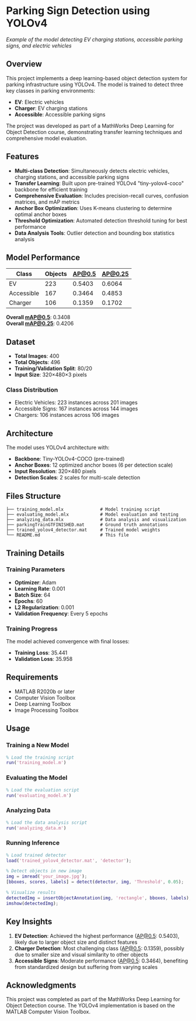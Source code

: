 # Parking Sign Detection using YOLOv4

<!-- ![Demo Image](demo_detection.png) -->
*Example of the model detecting EV charging stations, accessible parking signs, and electric vehicles*

## Overview

This project implements a deep learning-based object detection system for parking infrastructure using YOLOv4. The model is trained to detect three key classes in parking environments:
- **EV**: Electric vehicles
- **Charger**: EV charging stations  
- **Accessible**: Accessible parking signs

The project was developed as part of a MathWorks Deep Learning for Object Detection course, demonstrating transfer learning techniques and comprehensive model evaluation.

## Features

- **Multi-class Detection**: Simultaneously detects electric vehicles, charging stations, and accessible parking signs
- **Transfer Learning**: Built upon pre-trained YOLOv4 "tiny-yolov4-coco" backbone for efficient training
- **Comprehensive Evaluation**: Includes precision-recall curves, confusion matrices, and mAP metrics
- **Anchor Box Optimization**: Uses K-means clustering to determine optimal anchor boxes
- **Threshold Optimization**: Automated detection threshold tuning for best performance
- **Data Analysis Tools**: Outlier detection and bounding box statistics analysis

## Model Performance

| Class | Objects | AP@0.5 | AP@0.25 |
|-------|---------|--------|---------|
| EV | 223 | 0.5403 | 0.6064 |
| Accessible | 167 | 0.3464 | 0.4853 |
| Charger | 106 | 0.1359 | 0.1702 |

**Overall mAP@0.5**: 0.3408  
**Overall mAP@0.25**: 0.4206

## Dataset

- **Total Images**: 400
- **Total Objects**: 496
- **Training/Validation Split**: 80/20
- **Input Size**: 320×480×3 pixels

### Class Distribution
- Electric Vehicles: 223 instances across 201 images
- Accessible Signs: 167 instances across 144 images  
- Chargers: 106 instances across 106 images

## Architecture

The model uses YOLOv4 architecture with:
- **Backbone**: Tiny-YOLOv4-COCO (pre-trained)
- **Anchor Boxes**: 12 optimized anchor boxes (6 per detection scale)
- **Input Resolution**: 320×480 pixels
- **Detection Scales**: 2 scales for multi-scale detection

## Files Structure

```
├── training_model.mlx              # Model training script
├── evaluating_model.mlx            # Model evaluation and testing
├── analyzing_data.mlx              # Data analysis and visualization
├── parkingTrainGTFINISHED.mat      # Ground truth annotations
├── trained_yolov4_detector.mat     # Trained model weights
└── README.md                       # This file
```

## Training Details

### Training Parameters
- **Optimizer**: Adam
- **Learning Rate**: 0.001
- **Batch Size**: 64
- **Epochs**: 60
- **L2 Regularization**: 0.001
- **Validation Frequency**: Every 5 epochs

### Training Progress
The model achieved convergence with final losses:
- **Training Loss**: 35.441
- **Validation Loss**: 35.958

<!-- ![Training Progress](training_progress.png)
*Training and validation loss curves over 20 epochs* -->

<!-- ## Evaluation Metrics

### Precision-Recall Curves
![Precision-Recall](precision_recall_curves.png)
*Precision-recall curves for each class at different IoU thresholds*

### Confusion Matrix
![Confusion Matrix](confusion_matrix.png)
*Confusion matrix showing classification performance*

### Detection Threshold Analysis
![Threshold Analysis](threshold_analysis.png)
*mAP vs Detection Threshold curve for optimal threshold selection*

## Data Analysis

### Bounding Box Statistics
![Area vs Aspect Ratio](area_aspect_ratio.png)
*Scatter plot showing area vs aspect ratio distribution for each class*

### Box Plots
![Aspect Ratio Boxplot](aspect_ratio_boxplot.png)
*Box plots showing aspect ratio distribution by class*

![Area Boxplot](area_boxplot.png)
*Box plots showing area distribution by class* -->

## Requirements

- MATLAB R2020b or later
- Computer Vision Toolbox
- Deep Learning Toolbox
- Image Processing Toolbox

## Usage

### Training a New Model
```matlab
% Load the training script
run('training_model.m')
```

### Evaluating the Model
```matlab
% Load the evaluation script  
run('evaluating_model.m')
```

### Analyzing Data
```matlab
% Load the data analysis script
run('analyzing_data.m')
```

### Running Inference
```matlab
% Load trained detector
load('trained_yolov4_detector.mat', 'detector');

% Detect objects in new image
img = imread('your_image.jpg');
[bboxes, scores, labels] = detect(detector, img, 'Threshold', 0.05);

% Visualize results
detectedImg = insertObjectAnnotation(img, 'rectangle', bboxes, labels);
imshow(detectedImg);
```

## Key Insights

1. **EV Detection**: Achieved the highest performance (AP@0.5: 0.5403), likely due to larger object size and distinct features
2. **Charger Detection**: Most challenging class (AP@0.5: 0.1359), possibly due to smaller size and visual similarity to other objects
3. **Accessible Signs**: Moderate performance (AP@0.5: 0.3464), benefiting from standardized design but suffering from varying scales

## Acknowledgments

This project was completed as part of the MathWorks Deep Learning for Object Detection course. The YOLOv4 implementation is based on the MATLAB Computer Vision Toolbox.
